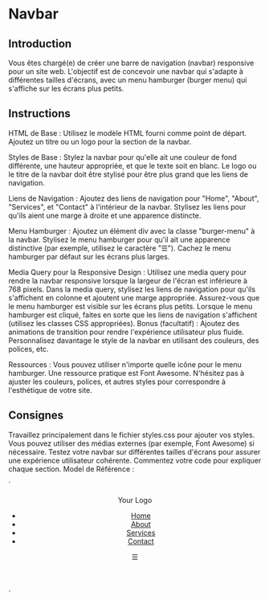 # Navbar

## Introduction
Vous êtes chargé(e) de créer une barre de navigation (navbar) responsive pour un site web. L'objectif est de concevoir une navbar qui s'adapte à différentes tailles d'écrans, avec un menu hamburger (burger menu) qui s'affiche sur les écrans plus petits.

## Instructions

HTML de Base : Utilisez le modèle HTML fourni comme point de départ.
Ajoutez un titre ou un logo pour la section de la navbar.

Styles de Base : Stylez la navbar pour qu'elle ait une couleur de fond différente, une hauteur appropriée, et que le texte soit en blanc.
Le logo ou le titre de la navbar doit être stylisé pour être plus grand que les liens de navigation.

Liens de Navigation : Ajoutez des liens de navigation pour "Home", "About", "Services", et "Contact" à l'intérieur de la navbar.
Stylisez les liens pour qu'ils aient une marge à droite et une apparence distincte.

Menu Hamburger : Ajoutez un élément div avec la classe "burger-menu" à la navbar.
Stylisez le menu hamburger pour qu'il ait une apparence distinctive (par exemple, utilisez le caractère "☰").
Cachez le menu hamburger par défaut sur les écrans plus larges.

Media Query pour la Responsive Design : Utilisez une media query pour rendre la navbar responsive lorsque la largeur de l'écran est inférieure à 768 pixels.
Dans la media query, stylisez les liens de navigation pour qu'ils s'affichent en colonne et ajoutent une marge appropriée.
Assurez-vous que le menu hamburger est visible sur les écrans plus petits.
Lorsque le menu hamburger est cliqué, faites en sorte que les liens de navigation s'affichent (utilisez les classes CSS appropriées).
Bonus (facultatif) : Ajoutez des animations de transition pour rendre l'expérience utilisateur plus fluide.
Personnalisez davantage le style de la navbar en utilisant des couleurs, des polices, etc.

Ressources : Vous pouvez utiliser n'importe quelle icône pour le menu hamburger. Une ressource pratique est Font Awesome.
N'hésitez pas à ajuster les couleurs, polices, et autres styles pour correspondre à l'esthétique de votre site.

## Consignes

Travaillez principalement dans le fichier styles.css pour ajouter vos styles.
Vous pouvez utiliser des médias externes (par exemple, Font Awesome) si nécessaire.
Testez votre navbar sur différentes tailles d'écrans pour assurer une expérience utilisateur cohérente.
Commentez votre code pour expliquer chaque section.
Model de Référence :

`

<!DOCTYPE html>
<html lang="en">
<head>
  <meta charset="UTF-8">
  <meta name="viewport" content="width=device-width, initial-scale=1.0">
  <link rel="stylesheet" href="styles.css">
  <title>Responsive Navbar Exercise</title>
</head>
<body>
  <header>
    <div class="logo">Your Logo</div>
    <nav>
      <ul class="nav-links">
        <li><a href="#">Home</a></li>
        <li><a href="#">About</a></li>
        <li><a href="#">Services</a></li>
        <li><a href="#">Contact</a></li>
      </ul>
      <div class="burger-menu">&#9776;</div>
    </nav>
  </header>
</body>
</html>
`
